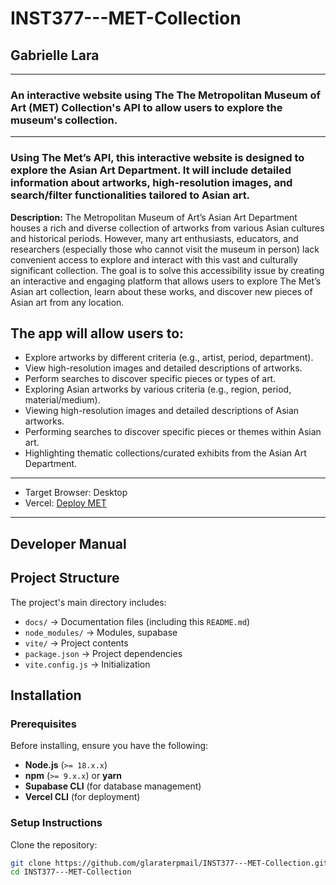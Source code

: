 # INST377---MET-Collection
## Gabrielle Lara
________________________________________________

### An interactive website using The The Metropolitan Museum of Art (MET) Collection's API to allow users to explore the museum's collection.
________________________________________________

### Using The Met’s API, this interactive website is designed to explore the Asian Art Department. It will include detailed information about artworks, high-resolution images, and search/filter functionalities tailored to Asian art. 

**Description:** The Metropolitan Museum of Art’s Asian Art Department houses a rich and diverse collection of artworks from various Asian cultures and historical periods. However, many art enthusiasts, educators, and researchers (especially those who cannot visit the museum in person) lack convenient access to explore and interact with this vast and culturally significant collection. The goal is to solve this accessibility issue by creating an interactive and engaging platform that allows users to explore The Met’s Asian art collection, learn about these works, and discover new pieces of Asian art from any location.

## The app will allow users to:
* Explore artworks by different criteria (e.g., artist, period, department).
* View high-resolution images and detailed descriptions of artworks.
* Perform searches to discover specific pieces or types of art.
* Exploring Asian artworks by various criteria (e.g., region, period, material/medium).
* Viewing high-resolution images and detailed descriptions of Asian artworks.
* Performing searches to discover specific pieces or themes within Asian art.
* Highlighting thematic collections/curated exhibits from the Asian Art Department.

________________________________________________

* Target Browser: Desktop
* Vercel: [Deploy MET]([https://inst-377-met-collection-fhywot0yf-gabrielle-laras-projects.vercel.app](https://inst-377-met-collection-h1zxbx67w-gabrielle-laras-projects.vercel.app/))
________________________________________________

## Developer Manual

## Project Structure
The project's main directory includes:
* `docs/` → Documentation files (including this `README.md`)
* `node_modules/` → Modules, supabase
* `vite/` → Project contents
* `package.json` → Project dependencies
* `vite.config.js` → Initialization

## Installation 
### **Prerequisites**
Before installing, ensure you have the following:
* **Node.js** (`>= 18.x.x`)
* **npm** (`>= 9.x.x`) or **yarn**
* **Supabase CLI** (for database management)
* **Vercel CLI** (for deployment)

### **Setup Instructions**
Clone the repository:
   ```sh
   git clone https://github.com/glaraterpmail/INST377---MET-Collection.git
   cd INST377---MET-Collection
